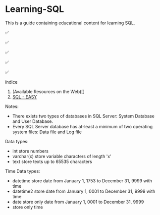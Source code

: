 # Learning-SQL
This is a guide containing educational content for learning SQL.


:white_check_mark: 

:white_check_mark: 

:white_check_mark: 

:white_check_mark: 

:white_check_mark: 


índice

1. (Available Resources on the Web)[]
2. [SQL - EASY](https://www.sql-easy.com/)



Notes:
- There exists two types of databases in SQL Server: System Database and User Database.
- Every SQL Server database has at-least a minimum of two operating system files: Data file and Log file



Data types:
- int store numbers
- varchar(x) store variable characters of length 'x'
- text store texts up to 65535 characters

Time Data types:
- datetime store date from January 1, 1753 to December 31, 9999 with time
- datetime2 store date from January 1, 0001 to December 31, 9999 with time
- date store only date from January 1, 0001 to December 31, 9999
- store only time

































